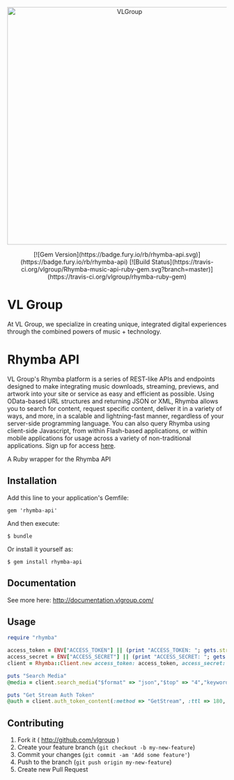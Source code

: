 <p align="center">
  <a href="http://vlgroup.com/">
    <img alt="VLGroup" src="http://cuspmagazine.com/wp-content/uploads/2016/03/Header-VL-group.jpg" width="546">
  </a>
</p>
<p align="center">
[![Gem Version](https://badge.fury.io/rb/rhymba-api.svg)](https://badge.fury.io/rb/rhymba-api)
[![Build Status](https://travis-ci.org/vlgroup/Rhymba-music-api-ruby-gem.svg?branch=master)](https://travis-ci.org/vlgroup/rhymba-ruby-gem)

# VL Group
At VL Group, we specialize in creating unique, integrated digital experiences through the combined powers of music + technology.

# Rhymba API
VL Group's Rhymba platform is a series of REST-like APIs and endpoints designed to make integrating music downloads, streaming, previews, and artwork into your site or service as easy and efficient as possible. Using OData-based URL structures and returning JSON or XML, Rhymba allows you to search for content, request specific content, deliver it in a variety of ways, and more, in a scalable and lightning-fast manner, regardless of your server-side programming language. You can also query Rhymba using client-side Javascript, from within Flash-based applications, or within mobile applications for usage across a variety of non-traditional applications. Sign up for access [here](http://rhymbamanager.vervelife.com/apisignup).

A Ruby wrapper for the Rhymba API

## Installation

Add this line to your application's Gemfile:

    gem 'rhymba-api'

And then execute:

    $ bundle

Or install it yourself as:

    $ gem install rhymba-api

## Documentation




See more here: http://documentation.vlgroup.com/

## Usage

```ruby
require "rhymba"

access_token = ENV["ACCESS_TOKEN"] || (print "ACCESS_TOKEN: "; gets.strip)
access_secret = ENV["ACCESS_SECRET"] || (print "ACCESS_SECRET: "; gets.strip)
client = Rhymba::Client.new access_token: access_token, access_secret: access_secret

puts "Search Media"
@media = client.search_media("$format" => "json","$top" => "4","keyword" => "rick springfield","$select" => "id,title,artist_name,bitrate")

puts "Get Stream Auth Token"
@auth = client.auth_token_content(:method => "GetStream", :ttl => 180, :mediaId => "#{@media["value"][0]["id"]}".to_i, :use_limit => 100, :bitrate => 128, :encoding => "'mp3'", :fadeEnd => 0, :fadeStart => 0, :https => "true",:mono => "false", :protocol => "'http'", :trimEnd => 0, :trimStart => 0)

```

## Contributing

1. Fork it ( http://github.com/vlgroup )
2. Create your feature branch (`git checkout -b my-new-feature`)
3. Commit your changes (`git commit -am 'Add some feature'`)
4. Push to the branch (`git push origin my-new-feature`)
5. Create new Pull Request
